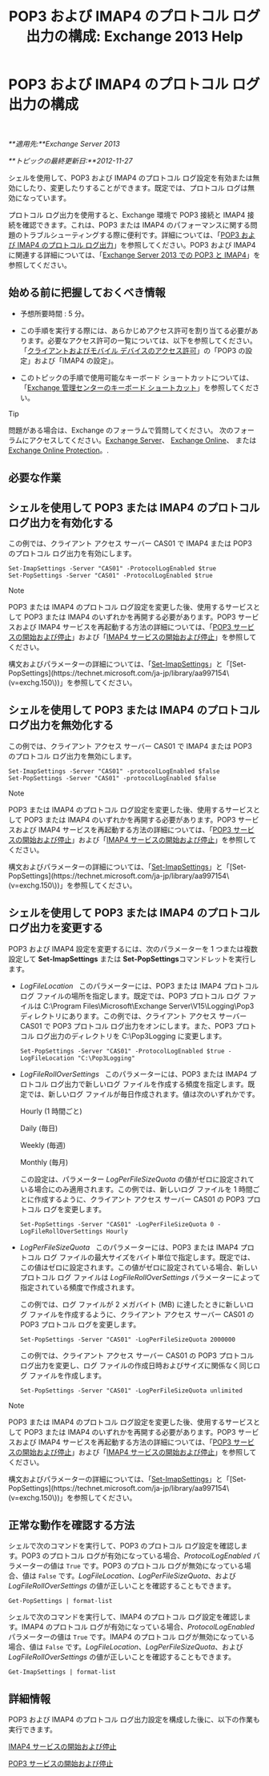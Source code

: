 ﻿---
title: 'POP3 および IMAP4 のプロトコル ログ出力の構成: Exchange 2013 Help'
TOCTitle: POP3 および IMAP4 のプロトコル ログ出力の構成
ms:assetid: 451b337b-cb6b-4460-8687-be0b19c469bc
ms:mtpsurl: https://technet.microsoft.com/ja-jp/library/Aa997690(v=EXCHG.150)
ms:contentKeyID: 50555770
ms.date: 04/24/2018
mtps_version: v=EXCHG.150
ms.translationtype: HT
---

# POP3 および IMAP4 のプロトコル ログ出力の構成

 

_**適用先:**Exchange Server 2013_

_**トピックの最終更新日:**2012-11-27_

シェルを使用して、POP3 および IMAP4 のプロトコル ログ設定を有効または無効にしたり、変更したりすることができます。既定では、プロトコル ログは無効になっています。

プロトコル ログ出力を使用すると、Exchange 環境で POP3 接続と IMAP4 接続を確認できます。これは、POP3 または IMAP4 のパフォーマンスに関する問題のトラブルシューティングする際に便利です。詳細については、「[POP3 および IMAP4 のプロトコル ログ出力](protocol-logging-for-pop3-and-imap4-exchange-2013-help.md)」を参照してください。POP3 および IMAP4 に関連する詳細については、「[Exchange Server 2013 での POP3 と IMAP4](pop3-and-imap4-in-exchange-server-2013-exchange-2013-help.md)」を参照してください。

## 始める前に把握しておくべき情報

  - 予想所要時間 : 5 分。

  - この手順を実行する際には、あらかじめアクセス許可を割り当てる必要があります。必要なアクセス許可の一覧については、以下を参照してください。「[クライアントおよびモバイル デバイスのアクセス許可](clients-and-mobile-devices-permissions-exchange-2013-help.md)」の「POP3 の設定」および「IMAP4 の設定」。

  - このトピックの手順で使用可能なキーボード ショートカットについては、「[Exchange 管理センターのキーボード ショートカット](keyboard-shortcuts-in-the-exchange-admin-center-exchange-online-protection-help.md)」を参照してください。


> [!TIP]
> 問題がある場合は、Exchange のフォーラムで質問してください。 次のフォーラムにアクセスしてください。<A href="https://go.microsoft.com/fwlink/p/?linkid=60612">Exchange Server</A>、 <A href="https://go.microsoft.com/fwlink/p/?linkid=267542">Exchange Online</A>、 または <A href="https://go.microsoft.com/fwlink/p/?linkid=285351">Exchange Online Protection</A>。.



## 必要な作業

## シェルを使用して POP3 または IMAP4 のプロトコル ログ出力を有効化する

この例では、クライアント アクセス サーバー CAS01 で IMAP4 または POP3 のプロトコル ログ出力を有効にします。

    Set-ImapSettings -Server "CAS01" -ProtocolLogEnabled $true
    Set-PopSettings -Server "CAS01" -ProtocolLogEnabled $true


> [!NOTE]
> POP3 または IMAP4 のプロトコル ログ設定を変更した後、使用するサービスとして POP3 または IMAP4 のいずれかを再開する必要があります。POP3 サービスおよび IMAP4 サービスを再起動する方法の詳細については、「<A href="start-and-stop-the-pop3-services-exchange-2013-help.md">POP3 サービスの開始および停止</A>」および「<A href="start-and-stop-the-imap4-services-exchange-2013-help.md">IMAP4 サービスの開始および停止</A>」を参照してください。



構文およびパラメーターの詳細については、「[Set-ImapSettings](https://technet.microsoft.com/ja-jp/library/aa998252\(v=exchg.150\))」と「[Set-PopSettings](https://technet.microsoft.com/ja-jp/library/aa997154\(v=exchg.150\))」を参照してください。

## シェルを使用して POP3 または IMAP4 のプロトコル ログ出力を無効化する

この例では、クライアント アクセス サーバー CAS01 で IMAP4 または POP3 のプロトコル ログ出力を無効にします。

    Set-ImapSettings -Server "CAS01" -protocolLogEnabled $false
    Set-PopSettings -Server "CAS01" -protocolLogEnabled $false


> [!NOTE]
> POP3 または IMAP4 のプロトコル ログ設定を変更した後、使用するサービスとして POP3 または IMAP4 のいずれかを再開する必要があります。POP3 サービスおよび IMAP4 サービスを再起動する方法の詳細については、「<A href="start-and-stop-the-pop3-services-exchange-2013-help.md">POP3 サービスの開始および停止</A>」および「<A href="start-and-stop-the-imap4-services-exchange-2013-help.md">IMAP4 サービスの開始および停止</A>」を参照してください。



構文およびパラメーターの詳細については、「[Set-ImapSettings](https://technet.microsoft.com/ja-jp/library/aa998252\(v=exchg.150\))」と「[Set-PopSettings](https://technet.microsoft.com/ja-jp/library/aa997154\(v=exchg.150\))」を参照してください。

## シェルを使用して POP3 または IMAP4 のプロトコル ログ出力を変更する

POP3 および IMAP4 設定を変更するには、次のパラメーターを 1 つまたは複数設定して **Set-ImapSettings** または **Set-PopSettings**コマンドレットを実行します。

  - *LogFileLocation*   このパラメーターには、POP3 または IMAP4 プロトコル ログ ファイルの場所を指定します。既定では、POP3 プロトコル ログ ファイルは C:\\Program Files\\Microsoft\\Exchange Server\\V15\\Logging\\Pop3 ディレクトリにあります。この例では、クライアント アクセス サーバー CAS01 で POP3 プロトコル ログ出力をオンにします。また、POP3 プロトコル ログ出力のディレクトリを C:\\Pop3Logging に変更します。
    
        Set-PopSettings -Server "CAS01" -ProtocolLogEnabled $true -LogFileLocation "C:\Pop3Logging"

  - *LogFileRollOverSettings*   このパラメーターには、POP3 または IMAP4 プロトコル ログ出力で新しいログ ファイルを作成する頻度を指定します。既定では、新しいログ ファイルが毎日作成されます。値は次のいずれかです。
    
    Hourly (1 時間ごと)
    
    Daily (毎日)
    
    Weekly (毎週)
    
    Monthly (毎月)
    
    この設定は、パラメーター *LogPerFileSizeQuota* の値がゼロに設定されている場合にのみ適用されます。この例では、新しいログ ファイルを 1 時間ごとに作成するように、クライアント アクセス サーバー CAS01 の POP3 プロトコル ログを変更します。
    
        Set-PopSettings -Server "CAS01" -LogPerFileSizeQuota 0 -LogFileRollOverSettings Hourly

  - *LogPerFileSizeQuota*   このパラメーターには、POP3 または IMAP4 プロトコル ログ ファイルの最大サイズをバイト単位で指定します。既定では、この値はゼロに設定されます。この値がゼロに設定されている場合、新しいプロトコル ログ ファイルは *LogFileRollOverSettings* パラメーターによって指定されている頻度で作成されます。
    
    この例では、ログ ファイルが 2 メガバイト (MB) に達したときに新しいログ ファイルを作成するように、クライアント アクセス サーバー CAS01 の POP3 プロトコル ログを変更します。
    
        Set-PopSettings -Server "CAS01" -LogPerFileSizeQuota 2000000
    
    この例では、クライアント アクセス サーバー CAS01 の POP3 プロトコル ログ出力を変更し、ログ ファイルの作成日時およびサイズに関係なく同じログ ファイルを作成します。
    
        Set-PopSettings -Server "CAS01" -LogPerFileSizeQuota unlimited


> [!NOTE]
> POP3 または IMAP4 のプロトコル ログ設定を変更した後、使用するサービスとして POP3 または IMAP4 のいずれかを再開する必要があります。POP3 サービスおよび IMAP4 サービスを再起動する方法の詳細については、「<A href="start-and-stop-the-pop3-services-exchange-2013-help.md">POP3 サービスの開始および停止</A>」および「<A href="start-and-stop-the-imap4-services-exchange-2013-help.md">IMAP4 サービスの開始および停止</A>」を参照してください。



構文およびパラメーターの詳細については、「[Set-ImapSettings](https://technet.microsoft.com/ja-jp/library/aa998252\(v=exchg.150\))」と「[Set-PopSettings](https://technet.microsoft.com/ja-jp/library/aa997154\(v=exchg.150\))」を参照してください。

## 正常な動作を確認する方法

シェルで次のコマンドを実行して、POP3 のプロトコル ログ設定を確認します。POP3 のプロトコル ログが有効になっている場合、*ProtocolLogEnabled* パラメーターの値は `True` です。POP3 のプロトコル ログが無効になっている場合、値は `False` です。*LogFileLocation*、*LogPerFileSizeQuota*、および *LogFileRollOverSettings* の値が正しいことを確認することもできます。

    Get-PopSettings | format-list

シェルで次のコマンドを実行して、IMAP4 のプロトコル ログ設定を確認します。IMAP4 のプロトコル ログが有効になっている場合、*ProtocolLogEnabled* パラメーターの値は `True` です。IMAP4 のプロトコル ログが無効になっている場合、値は `False` です。*LogFileLocation*、*LogPerFileSizeQuota*、および *LogFileRollOverSettings* の値が正しいことを確認することもできます。

    Get-ImapSettings | format-list

## 詳細情報

POP3 および IMAP4 のプロトコル ログ出力設定を構成した後に、以下の作業も実行できます。

[IMAP4 サービスの開始および停止](start-and-stop-the-imap4-services-exchange-2013-help.md)

[POP3 サービスの開始および停止](start-and-stop-the-pop3-services-exchange-2013-help.md)

